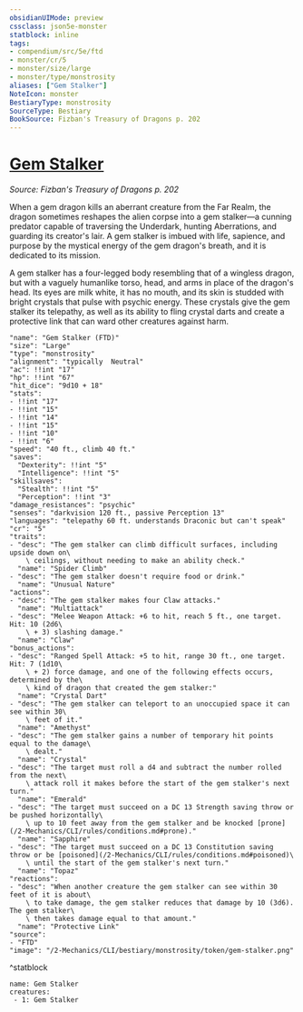 ```yaml
---
obsidianUIMode: preview
cssclass: json5e-monster
statblock: inline
tags:
- compendium/src/5e/ftd
- monster/cr/5
- monster/size/large
- monster/type/monstrosity
aliases: ["Gem Stalker"]
NoteIcon: monster
BestiaryType: monstrosity
SourceType: Bestiary
BookSource: Fizban's Treasury of Dragons p. 202
---
```

# [Gem Stalker](2-Mechanics/CLI/bestiary/monstrosity/gem-stalker-ftd.md)
*Source: Fizban's Treasury of Dragons p. 202*  

When a gem dragon kills an aberrant creature from the Far Realm, the dragon sometimes reshapes the alien corpse into a gem stalker—a cunning predator capable of traversing the Underdark, hunting Aberrations, and guarding its creator's lair. A gem stalker is imbued with life, sapience, and purpose by the mystical energy of the gem dragon's breath, and it is dedicated to its mission.

A gem stalker has a four-legged body resembling that of a wingless dragon, but with a vaguely humanlike torso, head, and arms in place of the dragon's head. Its eyes are milk white, it has no mouth, and its skin is studded with bright crystals that pulse with psychic energy. These crystals give the gem stalker its telepathy, as well as its ability to fling crystal darts and create a protective link that can ward other creatures against harm.

```statblock
"name": "Gem Stalker (FTD)"
"size": "Large"
"type": "monstrosity"
"alignment": "typically  Neutral"
"ac": !!int "17"
"hp": !!int "67"
"hit_dice": "9d10 + 18"
"stats":
- !!int "17"
- !!int "15"
- !!int "14"
- !!int "15"
- !!int "10"
- !!int "6"
"speed": "40 ft., climb 40 ft."
"saves":
  "Dexterity": !!int "5"
  "Intelligence": !!int "5"
"skillsaves":
  "Stealth": !!int "5"
  "Perception": !!int "3"
"damage_resistances": "psychic"
"senses": "darkvision 120 ft., passive Perception 13"
"languages": "telepathy 60 ft. understands Draconic but can't speak"
"cr": "5"
"traits":
- "desc": "The gem stalker can climb difficult surfaces, including upside down on\
    \ ceilings, without needing to make an ability check."
  "name": "Spider Climb"
- "desc": "The gem stalker doesn't require food or drink."
  "name": "Unusual Nature"
"actions":
- "desc": "The gem stalker makes four Claw attacks."
  "name": "Multiattack"
- "desc": "Melee Weapon Attack: +6 to hit, reach 5 ft., one target. Hit: 10 (2d6\
    \ + 3) slashing damage."
  "name": "Claw"
"bonus_actions":
- "desc": "Ranged Spell Attack: +5 to hit, range 30 ft., one target. Hit: 7 (1d10\
    \ + 2) force damage, and one of the following effects occurs, determined by the\
    \ kind of dragon that created the gem stalker:"
  "name": "Crystal Dart"
- "desc": "The gem stalker can teleport to an unoccupied space it can see within 30\
    \ feet of it."
  "name": "Amethyst"
- "desc": "The gem stalker gains a number of temporary hit points equal to the damage\
    \ dealt."
  "name": "Crystal"
- "desc": "The target must roll a d4 and subtract the number rolled from the next\
    \ attack roll it makes before the start of the gem stalker's next turn."
  "name": "Emerald"
- "desc": "The target must succeed on a DC 13 Strength saving throw or be pushed horizontally\
    \ up to 10 feet away from the gem stalker and be knocked [prone](/2-Mechanics/CLI/rules/conditions.md#prone)."
  "name": "Sapphire"
- "desc": "The target must succeed on a DC 13 Constitution saving throw or be [poisoned](/2-Mechanics/CLI/rules/conditions.md#poisoned)\
    \ until the start of the gem stalker's next turn."
  "name": "Topaz"
"reactions":
- "desc": "When another creature the gem stalker can see within 30 feet of it is about\
    \ to take damage, the gem stalker reduces that damage by 10 (3d6). The gem stalker\
    \ then takes damage equal to that amount."
  "name": "Protective Link"
"source":
- "FTD"
"image": "/2-Mechanics/CLI/bestiary/monstrosity/token/gem-stalker.png"
```
^statblock

```encounter-table
name: Gem Stalker
creatures:
 - 1: Gem Stalker
```